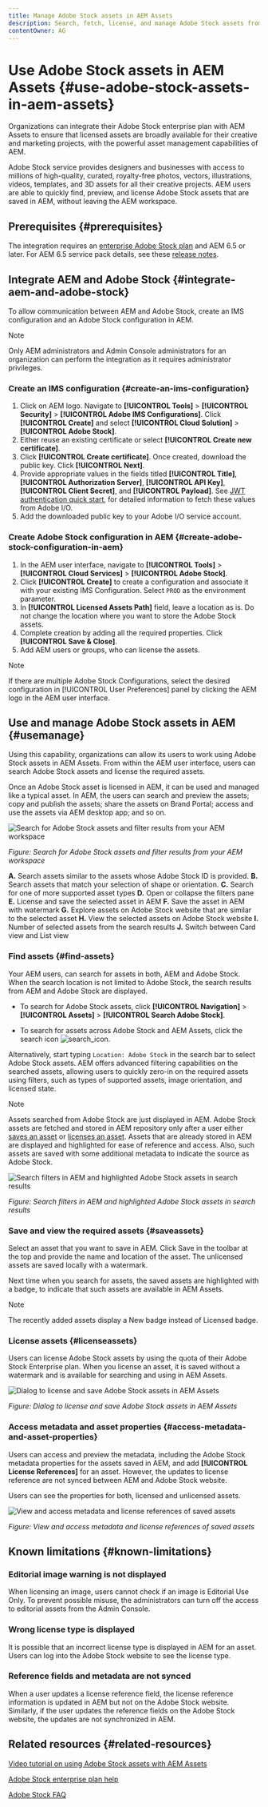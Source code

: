```yaml
---
title: Manage Adobe Stock assets in AEM Assets
description: Search, fetch, license, and manage Adobe Stock assets from within AEM. Use the licensed assets as any other digital asset.
contentOwner: AG
---
```


# Use Adobe Stock assets in AEM Assets {#use-adobe-stock-assets-in-aem-assets}

Organizations can integrate their Adobe Stock enterprise plan with AEM Assets to ensure that licensed assets are broadly available for their creative and marketing projects, with the powerful asset management capabilities of AEM.

Adobe Stock service provides designers and businesses with access to millions of high-quality, curated, royalty-free photos, vectors, illustrations, videos, templates, and 3D assets for all their creative projects. AEM users are able to quickly find, preview, and license Adobe Stock assets that are saved in AEM, without leaving the AEM workspace.

## Prerequisites {#prerequisites}

The integration requires an [enterprise Adobe Stock plan](https://stockenterprise.adobe.com/) and AEM 6.5 or later. For AEM 6.5 service pack details, see these [release notes](/help/release-notes/sp-release-notes.md).

## Integrate AEM and Adobe Stock {#integrate-aem-and-adobe-stock}

To allow communication between AEM and Adobe Stock, create an IMS configuration and an Adobe Stock configuration in AEM.

>[!NOTE]
>
>Only AEM administrators and Admin Console administrators for an organization can perform the integration as it requires administrator privileges.

### Create an IMS configuration {#create-an-ims-configuration}

1. Click on AEM logo. Navigate to **[!UICONTROL Tools]** > **[!UICONTROL Security]** > **[!UICONTROL Adobe IMS Configurations]**. Click **[!UICONTROL Create]** and select **[!UICONTROL Cloud Solution]** > **[!UICONTROL Adobe Stock]**.
1. Either reuse an existing certificate or select **[!UICONTROL Create new certificate]**.
1. Click **[!UICONTROL Create certificate]**. Once created, download the public key. Click **[!UICONTROL Next]**.
1. Provide appropriate values in the fields titled **[!UICONTROL Title]**, **[!UICONTROL Authorization Server]**, **[!UICONTROL API Key]**, **[!UICONTROL Client Secret]**, and **[!UICONTROL Payload]**. See [JWT authentication quick start](https://www.adobe.io/authentication/auth-methods.html#!AdobeDocs/adobeio-auth/master/JWT/JWT.md), for detailed information to fetch these values from Adobe I/O.
1. Add the downloaded public key to your Adobe I/O service account.

### Create Adobe Stock configuration in AEM {#create-adobe-stock-configuration-in-aem}

1. In the AEM user interface, navigate to **[!UICONTROL Tools]** > **[!UICONTROL Cloud Services]** > **[!UICONTROL Adobe Stock]**.
1. Click **[!UICONTROL Create]** to create a configuration and associate it with your existing IMS Configuration. Select `PROD` as the environment parameter.
1. In **[!UICONTROL Licensed Assets Path]** field, leave a location as is. Do not change the location where you want to store the Adobe Stock assets.
1. Complete creation by adding all the required properties. Click **[!UICONTROL Save & Close]**.
1. Add AEM users or groups, who can license the assets.

>[!NOTE]
>
>If there are multiple Adobe Stock Configurations, select the desired configuration in [!UICONTROL User Preferences] panel by clicking the AEM logo in the AEM user interface.

## Use and manage Adobe Stock assets in AEM {#usemanage}

Using this capability, organizations can allow its users to work using Adobe Stock assets in AEM Assets. From within the AEM user interface, users can search Adobe Stock assets and license the required assets.

Once an Adobe Stock asset is licensed in AEM, it can be used and managed like a typical asset. In AEM, the users can search and preview the assets; copy and publish the assets; share the assets on Brand Portal; access and use the assets via AEM desktop app; and so on.

![Search for Adobe Stock assets and filter results from your AEM workspace](assets/adobe-stock-search-results-workspace.png)

*Figure: Search for Adobe Stock assets and filter results from your AEM workspace*

**A.** Search assets similar to the assets whose Adobe Stock ID is provided. **B.** Search assets that match your selection of shape or orientation. **C.** Search for one of more supported asset types **D.** Open or collapse the filters pane **E.** License and save the selected asset in AEM **F.** Save the asset in AEM with watermark **G.** Explore assets on Adobe Stock website that are similar to the selected asset **H.** View the selected assets on Adobe Stock website **I.** Number of selected assets from the search results **J.** Switch between Card view and List view

### Find assets {#find-assets}

Your AEM users, can search for assets in both, AEM and Adobe Stock. When the search location is not limited to Adobe Stock, the search results from AEM and Adobe Stock are displayed.

* To search for Adobe Stock assets, click **[!UICONTROL Navigation]** > **[!UICONTROL Assets]** > **[!UICONTROL Search Adobe Stock]**.

* To search for assets across Adobe Stock and AEM Assets, click the search icon ![search_icon](assets/search_icon.png).

Alternatively, start typing `Location: Adobe Stock` in the search bar to select Adobe Stock assets.  AEM offers advanced filtering capabilities on the searched assets, allowing users to quickly zero-in on the required assets using filters, such as types of supported assets, image orientation, and licensed state.

>[!NOTE]
>
>Assets searched from Adobe Stock are just displayed in AEM. Adobe Stock assets are fetched and stored in AEM repository only after a user either [saves an asset](/help/assets/aem-assets-adobe-stock.md#saveassets) or [licenses an asset](/help/assets/aem-assets-adobe-stock.md#licenseassets). Assets that are already stored in AEM are displayed and highlighted for ease of reference and access. Also, such assets are saved with some additional metadata to indicate the source as Adobe Stock.

![Search filters in AEM and highlighted Adobe Stock assets in search results](assets/aem-search-filters2.jpg)

*Figure: Search filters in AEM and highlighted Adobe Stock assets in search results*

### Save and view the required assets {#saveassets}

Select an asset that you want to save in AEM. Click Save in the toolbar at the top and provide the name and location of the asset. The unlicensed assets are saved locally with a watermark.

Next time when you search for assets, the saved assets are highlighted with a badge, to indicate that such assets are available in AEM Assets.

>[!NOTE]
>
>The recently added assets display a New badge instead of Licensed badge.

### License assets {#licenseassets}

Users can license Adobe Stock assets by using the quota of their Adobe Stock Enterprise plan. When you license an asset, it is saved without a watermark and is available for searching and using in AEM Assets.

![Dialog to license and save Adobe Stock assets in AEM Assets](assets/aem-stock_licenseandsave.jpg)

*Figure: Dialog to license and save Adobe Stock assets in AEM Assets*

### Access metadata and asset properties {#access-metadata-and-asset-properties}

Users can access and preview the metadata, including the Adobe Stock metadata properties for the assets saved in AEM, and add **[!UICONTROL License References]** for an asset. However, the updates to license reference are not synced between AEM and Adobe Stock website.

Users can see the properties for both, licensed and unlicensed assets.

![View and access metadata and license references of saved assets](assets/metadata_properties.jpg)

*Figure: View and access metadata and license references of saved assets*

## Known limitations {#known-limitations}

### Editorial image warning is not displayed

When licensing an image, users cannot check if an image is Editorial Use Only. To prevent possible misuse, the administrators can turn off the access to editorial assets from the Admin Console.

### Wrong license type is displayed

It is possible that an incorrect license type is displayed in AEM for an asset. Users can log into the Adobe Stock website to see the license type.

### Reference fields and metadata are not synced

When a user updates a license reference field, the license reference information is updated in AEM but not on the Adobe Stock website. Similarly, if the user updates the reference fields on the Adobe Stock website, the updates are not synchronized in AEM.

## Related resources {#related-resources}

[Video tutorial on using Adobe Stock assets with AEM Assets](https://helpx.adobe.com/experience-manager/kt/assets/using/stock-assets-feature-video-use.html)

[Adobe Stock enterprise plan help](https://helpx.adobe.com/enterprise/using/adobe-stock-enterprise.html)

[Adobe Stock FAQ](https://helpx.adobe.com/stock/faq.html)
